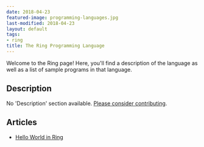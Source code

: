 ```yaml
---
date: 2018-04-23
featured-image: programming-languages.jpg
last-modified: 2018-04-23
layout: default
tags:
- ring
title: The Ring Programming Language
---
```


Welcome to the Ring page! Here, you'll find a description of the language as well as a list of sample programs in that language.

## Description

No 'Description' section available. [Please consider contributing](https://github.com/TheRenegadeCoder/sample-programs-website).

## Articles

- [Hello World in Ring](https://sampleprograms.io/projects/hello-world/ring)